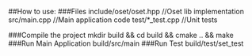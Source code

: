 ##How to use:
###Files
    include/oset/oset.hpp   //Oset lib implementation
    src/main.cpp            //Main application code
    test/*_test.cpp         //Unit tests

###Compile the project 
    mkdir build && cd build && cmake .. && make
###Run Main Application
    build/src/main
###Run Test
    build/test/set_test
